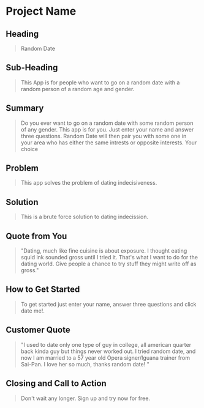 # Project Name #

<!-- 
> This material was originally posted [here](http://www.quora.com/What-is-Amazons-approach-to-product-development-and-product-management). It is reproduced here for posterities sake.

There is an approach called "working backwards" that is widely used at Amazon. They work backwards from the customer, rather than starting with an idea for a product and trying to bolt customers onto it. While working backwards can be applied to any specific product decision, using this approach is especially important when developing new products or features.

For new initiatives a product manager typically starts by writing an internal press release announcing the finished product. The target audience for the press release is the new/updated product's customers, which can be retail customers or internal users of a tool or technology. Internal press releases are centered around the customer problem, how current solutions (internal or external) fail, and how the new product will blow away existing solutions.

If the benefits listed don't sound very interesting or exciting to customers, then perhaps they're not (and shouldn't be built). Instead, the product manager should keep iterating on the press release until they've come up with benefits that actually sound like benefits. Iterating on a press release is a lot less expensive than iterating on the product itself (and quicker!).

If the press release is more than a page and a half, it is probably too long. Keep it simple. 3-4 sentences for most paragraphs. Cut out the fat. Don't make it into a spec. You can accompany the press release with a FAQ that answers all of the other business or execution questions so the press release can stay focused on what the customer gets. My rule of thumb is that if the press release is hard to write, then the product is probably going to suck. Keep working at it until the outline for each paragraph flows. 

Oh, and I also like to write press-releases in what I call "Oprah-speak" for mainstream consumer products. Imagine you're sitting on Oprah's couch and have just explained the product to her, and then you listen as she explains it to her audience. That's "Oprah-speak", not "Geek-speak".

Once the project moves into development, the press release can be used as a touchstone; a guiding light. The product team can ask themselves, "Are we building what is in the press release?" If they find they're spending time building things that aren't in the press release (overbuilding), they need to ask themselves why. This keeps product development focused on achieving the customer benefits and not building extraneous stuff that takes longer to build, takes resources to maintain, and doesn't provide real customer benefit (at least not enough to warrant inclusion in the press release).
 -->
 
## Heading ##
  > Random Date

## Sub-Heading ##
  > This App is for people who want to go on a random date with a random person of a random age and gender.

## Summary ##
  > Do you ever want to go on a random date with some random person of any gender. This app is for you. Just enter your name and answer three questions. Random Date will then pair you with some one in your area who has either the same intrests or opposite interests. Your choice 

## Problem ##
  > This app solves the problem of dating indecisiveness.

## Solution ##
  > This is a brute force solution to dating indecission.

## Quote from You ##
  > "Dating, much like fine cuisine is about exposure. I thought eating squid ink sounded gross until I tried it. That's what I want to do for the dating world. Give people a chance to try stuff they might write off as gross." 

## How to Get Started ##
  > To get started just enter your name, answer three questions and click date me!.

## Customer Quote ##
  > "I used to date only one type of guy in college, all american quarter back kinda guy but things never worked out. I tried random date, and now I am married to a 57 year old Opera signer/Iguana trainer from Sai-Pan. I love her so much, thanks random date! "

## Closing and Call to Action ##
  > Don't wait any longer. Sign up and try now for free.

